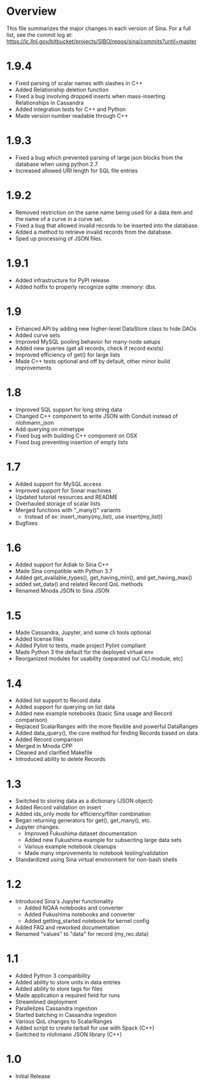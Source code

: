 Overview
========

This file summarizes the major changes in each version of Sina. For a full list,
see the commit log at:
https://lc.llnl.gov/bitbucket/projects/SIBO/repos/sina/commits?until=master

1.9.4
=====
- Fixed parsing of scalar names with slashes in C++
- Added Relationship deletion function
- Fixed a bug involving dropped inserts when mass-inserting Relationships in Cassandra
- Added integration tests for C++ and Python
- Made version number readable through C++

1.9.3
=====
- Fixed a bug which prevented parsing of large json blocks from the database
  when using python 2.7.
- Increased allowed URI length for SQL file entries

1.9.2
=====
- Removed restriction on the same name being used for a data item and the
  name of a curve in a curve set.
- Fixed a bug that allowed invalid records to be inserted into the database.
- Added a method to retrieve invalid records from the database.
- Sped up processing of JSON files.

1.9.1
=====
- Added infrastructure for PyPI release
- Added hotfix to properly recognize sqlite :memory: dbs.

1.9
===
- Enhanced API by adding new higher-level DataStore class to hide DAOs
- Added curve sets
- Improved MySQL pooling behavior for many-node setups
- Added new queries (get all records, check if record exists)
- Improved efficiency of get() for large lists
- Made C++ tests optional and off by default, other minor build improvements

1.8
===
- Improved SQL support for long string data
- Changed C++ component to write JSON with Conduit instead of nlohmann_json
- Add querying on mimetype
- Fixed bug with building C++ component on OSX
- Fixed bug preventing insertion of empty lists

1.7
===
- Added support for MySQL access
- Improved support for Sonar machines
- Updated tutorial resources and README
- Overhauled storage of scalar lists
- Merged functions with "_many()" variants
  - Instead of ex: insert_many(my_list), use insert(my_list))
- Bugfixes

1.6
===
- Added support for Adiak to Sina C++
- Made Sina compatible with Python 3.7
- Added get_available_types(), get_having_min(), and get_having_max()
- added set_data() and related Record QoL methods
- Renamed Mnoda JSON to Sina JSON

1.5
===
- Made Cassandra, Jupyter, and some cli tools optional
- Added license files
- Added Pylint to tests, made project Pylint compliant
- Made Python 3 the default for the deployed virtual env
- Reorganized modules for usability (separated out CLI module, etc)

1.4
===
- Added list support to Record data
- Added support for querying on list data
- Added new example notebooks (basic Sina usage and Record comparison)
- Replaced ScalarRanges with the more flexible and powerful DataRanges
- Added data_query(), the core method for finding Records based on data
- Added Record comparison
- Merged in Mnoda CPP
- Cleaned and clarified Makefile
- Introduced ability to delete Records

1.3
===
- Switched to storing data as a dictionary (JSON object)
- Added Record validation on insert
- Added ids_only mode for efficiency/filter combination
- Began returning generators for get(), get_many(), etc.
- Jupyter changes:
  - Improved Fukushima dataset documentation
  - Added new Fukushima example for subsecting large data sets
  - Various example notebook cleanups
  - Made many improvements to notebook testing/validation
- Standardized using Sina virtual environment for non-bash shells

1.2
===
- Introduced Sina's Jupyter functionality
  - Added NOAA notebooks and converter
  - Added Fukushima notebooks and converter
  - Added getting_started notebook for kernel config
- Added FAQ and reworked documentation
- Renamed "values" to "data" for record (my_rec.data)

1.1
===
- Added Python 3 compatibility
- Added ability to store units in data entries
- Added ability to store tags for files
- Made application a required field for runs
- Streamlined deployment
- Parallelizes Cassandra ingestion
- Started batching in Cassandra ingestion
- Various QoL changes to ScalarRanges
- Added script to create tarball for use with Spack (C++)
- Switched to nlohmann JSON library (C++)


1.0
===
- Initial Release
